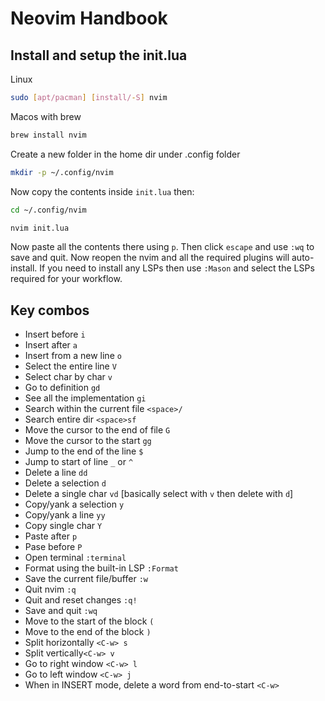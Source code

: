 # Neovim Handbook

## Install and setup the init.lua

Linux  
```bash
sudo [apt/pacman] [install/-S] nvim
```
Macos with brew  
```bash
brew install nvim
```

Create a new folder in the home dir under .config folder
```bash
mkdir -p ~/.config/nvim
```

Now copy the contents inside `init.lua` then:
```bash
cd ~/.config/nvim
```
```bash
nvim init.lua
```
Now paste all the contents there using `p`. Then click `escape` and use `:wq` to save and quit. Now reopen the nvim and all the required plugins will auto-install. If you need to install any LSPs then use `:Mason` and select the LSPs required for your workflow.

## Key combos

- Insert before `i`
- Insert after `a`
- Insert from a new line `o`
- Select the entire line `V`
- Select char by char `v`
- Go to definition `gd`
- See all the implementation `gi`
- Search within the current file `<space>/`
- Search entire dir `<space>sf`
- Move the cursor to the end of file `G`
- Move the cursor to the start `gg`
- Jump to the end of the line `$`
- Jump to start of line `_` or `^`
- Delete a line `dd`
- Delete a selection `d`
- Delete a single char `vd` [basically select with `v` then delete with `d`]
- Copy/yank a selection `y`
- Copy/yank a line `yy`
- Copy single char `Y`
- Paste after `p`
- Pase before `P`
- Open terminal `:terminal`
- Format using the built-in LSP `:Format`
- Save the current file/buffer `:w`
- Quit nvim `:q`
- Quit and reset changes `:q!`
- Save and quit `:wq`
- Move to the start of the block `(`
- Move to the end of the block `)`
- Split horizontally `<C-w> s`
- Split vertically`<C-w> v`
- Go to right window `<C-w> l`
- Go to left window `<C-w> j`
- When in INSERT mode, delete a word from end-to-start `<C-w>`
